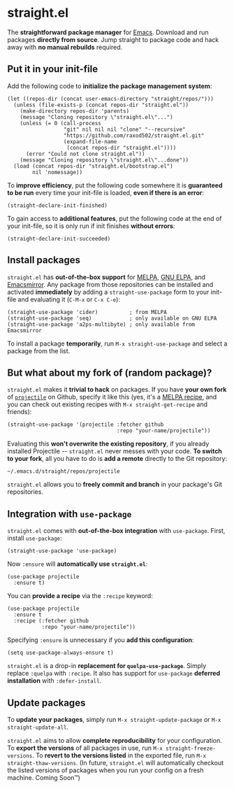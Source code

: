 # straight.el

The **straightforward package manager** for [Emacs][emacs]. Download
and run packages **directly from source**. Jump straight to package
code and hack away with **no manual rebuilds** required.

## Put it in your init-file

Add the following code to **initialize the package management
system**:

    (let ((repos-dir (concat user-emacs-directory "straight/repos/")))
      (unless (file-exists-p (concat repos-dir "straight.el"))
        (make-directory repos-dir 'parents)
        (message "Cloning repository \"straight.el\"...")
        (unless (= 0 (call-process
                      "git" nil nil nil "clone" "--recursive"
                      "https://github.com/raxod502/straight.el.git"
                      (expand-file-name
                       (concat repos-dir "straight.el"))))
          (error "Could not clone straight.el"))
        (message "Cloning repository \"straight.el\"...done"))
      (load (concat repos-dir "straight.el/bootstrap.el")
            nil 'nomessage))

To **improve efficiency**, put the following code somewhere it is
**guaranteed to be run** every time your init-file is loaded, **even
if there is an error**:

    (straight-declare-init-finished)

To gain access to **additional features**, put the following code at
the end of your init-file, so it is only run if init finishes
**without errors**:

    (straight-declare-init-succeeded)

## Install packages

`straight.el` has **out-of-the-box support**
for [MELPA][melpa], [GNU ELPA][gnu elpa],
and [Emacsmirror][emacsmirror]. Any package from those repositories
can be installed and activated **immediately** by adding a
`straight-use-package` form to your init-file and evaluating it
(`C-M-x` or `C-x C-e`):

    (straight-use-package 'cider)          ; from MELPA
    (straight-use-package 'seq)            ; only available on GNU ELPA
    (straight-use-package 'a2ps-multibyte) ; only available from Emacsmirror

To install a package **temporarily**, run `M-x straight-use-package`
and select a package from the list.

## But what about my fork of (random package)?

`straight.el` makes it **trivial to hack** on packages. If you have
**your own fork** of [`projectile`][projectile] on Github, specify it
like this (yes, it's a [MELPA recipe][recipe format], and you can
check out existing recipes with `M-x straight-get-recipe` and
friends):

    (straight-use-package '(projectile :fetcher github
                                       :repo "your-name/projectile"))

Evaluating this **won't overwrite the existing repository**, if you
already installed Projectile -- `straight.el` never messes with your
code. **To switch to your fork**, all you have to do is **add a
remote** directly to the Git repository:

    ~/.emacs.d/straight/repos/projectile

`straight.el` allows you to **freely commit and branch** in your
package's Git repositories.

## Integration with `use-package`

`straight.el` comes with **out-of-the-box integration** with
`use-package`. First, install `use-package`:

    (straight-use-package 'use-package)

Now `:ensure` will **automatically use `straight.el`**:

    (use-package projectile
      :ensure t)

You can **provide a recipe** via the `:recipe` keyword:

    (use-package projectile
      :ensure t
      :recipe (:fetcher github
               :repo "your-name/projectile"))

Specifying `:ensure` is unnecessary if you **add this configuration**:

    (setq use-package-always-ensure t)

`straight.el` is a drop-in **replacement for `quelpa-use-package`**.
Simply replace `:quelpa` with `:recipe`. It also has support for
`use-package` **deferred installation** with `:defer-install`.

## Update packages

To **update your packages**, simply run `M-x straight-update-package`
or `M-x straight-update-all`.

`straight.el` aims to allow **complete reproducibility** for your
configuration. To **export the versions** of all packages in use, run
`M-x straight-freeze-versions`. To **revert to the versions listed**
in the exported file, run `M-x straight-thaw-versions`. (In future,
`straight.el` will automatically checkout the listed versions of
packages when you run your config on a fresh machine. Coming
Soon&trade;)

[emacs]: https://www.gnu.org/software/emacs/
[emacsmirror]: https://emacsmirror.net/
[gnu elpa]: https://elpa.gnu.org/
[melpa]: http://melpa.org/#/
[projectile]: https://github.com/bbatsov/projectile
[recipe format]: https://github.com/melpa/melpa#recipe-format
